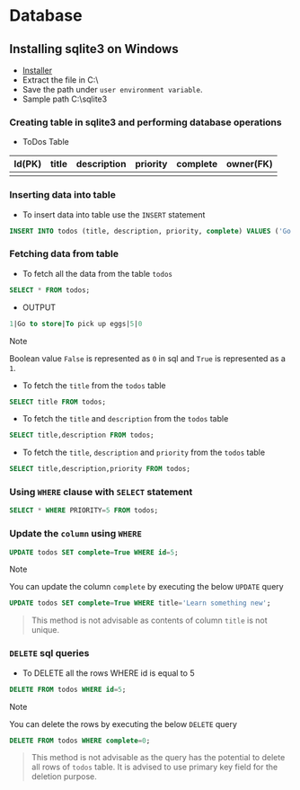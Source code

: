 # Database

## Installing sqlite3 on Windows

* [Installer](https://sqlite.org/2025/sqlite-tools-win-x64-3500400.zip)
* Extract the file in C:\\
* Save the path under `user environment variable`. 
* Sample path C:\\sqlite3

### Creating table in sqlite3 and performing database operations

* ToDos Table

|Id(PK)|title|description|priority|complete|owner(FK)|
|------|-----|-----------|--------|--------|---------|
|      |     |           |        |        |         |

### Inserting data into table

* To insert data into table use the `INSERT` statement

```sql
INSERT INTO todos (title, description, priority, complete) VALUES ('Go to store', 'To pick up eggs', 5, False);
```

### Fetching data from table

* To fetch all the data from the table `todos`

```sql
SELECT * FROM todos;
```

* OUTPUT

```sql
1|Go to store|To pick up eggs|5|0
```

> [!NOTE]
> Boolean value `False` is represented as `0` in sql and `True` is represented as a `1`.

* To fetch the `title` from the `todos` table

```sql
SELECT title FROM todos;
```

* To fetch the `title` and `description` from the `todos` table

```sql
SELECT title,description FROM todos;
```

* To fetch the `title`, `description` and `priority` from the `todos` table

```sql
SELECT title,description,priority FROM todos;
```

### Using `WHERE` clause with `SELECT` statement

```sql
SELECT * WHERE PRIORITY=5 FROM todos;
```

### Update the `column` using `WHERE`

```sql
UPDATE todos SET complete=True WHERE id=5;
```

> [!NOTE]
> You can update the column `complete` by executing the below `UPDATE` query

```sql
UPDATE todos SET complete=True WHERE title='Learn something new';
```

> This method is not advisable as contents of column `title` is not unique.

### `DELETE` sql queries

* To DELETE all the rows WHERE id is equal to 5

```sql
DELETE FROM todos WHERE id=5;
```

> [!NOTE]
> You can delete the rows by executing the below `DELETE` query

```sql
DELETE FROM todos WHERE complete=0;
```

> This method is not advisable as the query has the potential to delete all rows of `todos` table. It is advised to use primary key field for the deletion purpose.

